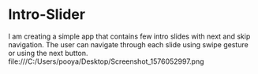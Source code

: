 # Intro-Slider
 I am creating a simple app that contains few intro slides with next and skip navigation.
 The user can navigate through each slide using swipe gesture or using the next button. 
file:///C:/Users/pooya/Desktop/Screenshot_1576052997.png
